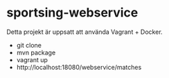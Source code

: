 # sportsing-webservice

Detta projekt är uppsatt att använda Vagrant + Docker.
- git clone
- mvn package
- vagrant up
- http://localhost:18080/webservice/matches
